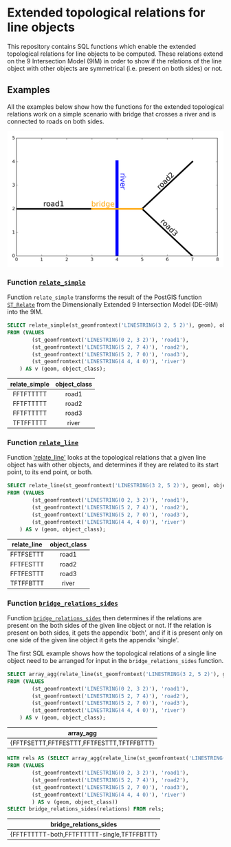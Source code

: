 # Extended topological relations for line objects

This repository contains SQL functions which enable the extended topological relations for line objects to be computed. These relations extend on the 9 Intersection Model (9IM) in order to show if the relations of the line object with other objects are symmetrical (i.e. present on both sides) or not.

## Examples

All the examples below show how the functions for the extended topological relations work on a simple scenario with bridge that crosses a river and is connected to roads on both sides.

![example scenario of a bridge](https://github.com/SelfHealingMapsProject/Extended-topological-relations-for-line-objects/blob/master/example_bridge.png "example scenario of a bridge")

### Function [`relate_simple`][relate_simple_link]

Function `relate_simple` transforms the result of the PostGIS function [`ST_Relate`](https://postgis.net/docs/ST_Relate.html) from the Dimensionally Extended 9 Intersection Model (DE-9IM) into the 9IM.

```sql
SELECT relate_simple(st_geomfromtext('LINESTRING(3 2, 5 2)'), geom), object_class
FROM (VALUES 
		(st_geomfromtext('LINESTRING(0 2, 3 2)'), 'road1'),
		(st_geomfromtext('LINESTRING(5 2, 7 4)'), 'road2'),
		(st_geomfromtext('LINESTRING(5 2, 7 0)'), 'road3'),
		(st_geomfromtext('LINESTRING(4 4, 4 0)'), 'river')
	) AS v (geom, object_class);
```
 relate_simple | object_class 
:-------------:|:------------:
 FFTFTTTTT     | road1
 FFTFTTTTT     | road2
 FFTFTTTTT     | road3
 TFTFFTTTT     | river

### Function [`relate_line`][relate_line_link]

Function ['relate_line'][relate_line_link] looks at the topological relations that a given line object has with other objects, and determines if they are related to its start point, to its end point, or both.

```sql
SELECT relate_line(st_geomfromtext('LINESTRING(3 2, 5 2)'), geom), object_class
FROM (VALUES 
		(st_geomfromtext('LINESTRING(0 2, 3 2)'), 'road1'),
		(st_geomfromtext('LINESTRING(5 2, 7 4)'), 'road2'),
		(st_geomfromtext('LINESTRING(5 2, 7 0)'), 'road3'),
		(st_geomfromtext('LINESTRING(4 4, 4 0)'), 'river')
	) AS v (geom, object_class);
```
 relate_line | object_class 
:-------------:|:------------:
 FFTFSETTT   | road1
 FFTFESTTT   | road2
 FFTFESTTT   | road3
 TFTFFBTTT   | river

### Function [`bridge_relations_sides`][bridge_relations_sides_link]

Function [`bridge_relations_sides`][bridge_relations_sides_link] then determines if the relations are present on the both sides of the given line object or not. If the relation is present on both sides, it gets the appendix 'both', and if it is present only on one side of the given line object it gets the appendix 'single'.

The first SQL example shows how the topological relations of a single line object need to be arranged for input in the `bridge_relations_sides` function.

```sql
SELECT array_agg(relate_line(st_geomfromtext('LINESTRING(3 2, 5 2)'), geom))
FROM (VALUES 
		(st_geomfromtext('LINESTRING(0 2, 3 2)'), 'road1'),
		(st_geomfromtext('LINESTRING(5 2, 7 4)'), 'road2'),
		(st_geomfromtext('LINESTRING(5 2, 7 0)'), 'road3'),
		(st_geomfromtext('LINESTRING(4 4, 4 0)'), 'river')
	) AS v (geom, object_class);
```
|                 array_agg                 |
|:-----------------------------------------:|
| {FFTFSETTT,FFTFESTTT,FFTFESTTT,TFTFFBTTT} |

```sql
WITH rels AS (SELECT array_agg(relate_line(st_geomfromtext('LINESTRING(3 2, 5 2)'), geom)) AS relations
FROM (VALUES 
		(st_geomfromtext('LINESTRING(0 2, 3 2)'), 'road1'),
		(st_geomfromtext('LINESTRING(5 2, 7 4)'), 'road2'),
		(st_geomfromtext('LINESTRING(5 2, 7 0)'), 'road3'),
		(st_geomfromtext('LINESTRING(4 4, 4 0)'), 'river')
		) AS v (geom, object_class))
SELECT bridge_relations_sides(relations) FROM rels;
```
|           bridge_relations_sides            |
|:-------------------------------------------:|
| {FFTFTTTTT-both,FFTFTTTTT-single,TFTFFBTTT} |

[relate_simple_link]: https://github.com/SelfHealingMapsProject/Extended-topological-relations-for-line-objects/blob/master/function_relate_simple.sql
[relate_line_link]: https://github.com/SelfHealingMapsProject/Extended-topological-relations-for-line-objects/blob/master/function_relate_line.sql
[bridge_relations_sides_link]: https://github.com/SelfHealingMapsProject/Extended-topological-relations-for-line-objects/blob/master/function-bridges_relations_sides.sql
